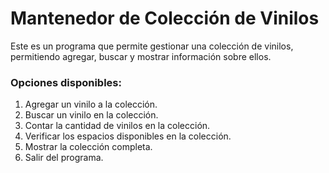 # Mantenedor de Colección de Vinilos

Este es un programa que permite gestionar una colección de vinilos, permitiendo agregar, buscar y mostrar información sobre ellos.


### Opciones disponibles:

1. Agregar un vinilo a la colección.
2. Buscar un vinilo en la colección.
3. Contar la cantidad de vinilos en la colección.
4. Verificar los espacios disponibles en la colección.
5. Mostrar la colección completa.
6. Salir del programa.


